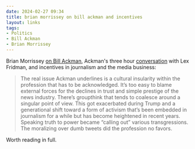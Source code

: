 ```yaml
---
date: 2024-02-27 09:34
title: brian morrissey on bill ackman and incentives
layout: links
tags:
- Politics
- Bill Ackman
- Brian Morrissey
---
```


Brian Morrissey [on Bill Ackman](https://www.therebooting.com/bill-ackman-bias/), Ackman's three hour [conversation](https://www.youtube.com/watch?v=PgGKhsWhUu8) with Lex Fridman, and incentives in journalism and the media business:

> The real issue Ackman underlines is a cultural insularity within the profession that has to be acknowledged. It’s too easy to blame external forces for the declines in trust and simple prestige of the news industry. There’s groupthink that tends to coalesce around a singular point of view. This got exacerbated during Trump and a generational shift toward a form of activism that’s been embedded in journalism for a while but has become heightened in recent years. Speaking truth to power became “calling out” various transgressions. The moralizing over dumb tweets did the profession no favors.

Worth reading in full.